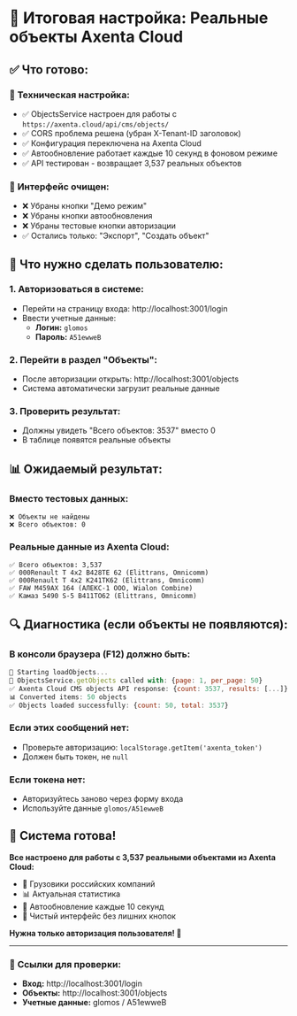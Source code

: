 # 🎯 Итоговая настройка: Реальные объекты Axenta Cloud

## ✅ Что готово:

### 🔧 **Техническая настройка:**
- ✅ ObjectsService настроен для работы с `https://axenta.cloud/api/cms/objects/`
- ✅ CORS проблема решена (убран X-Tenant-ID заголовок)
- ✅ Конфигурация переключена на Axenta Cloud
- ✅ Автообновление работает каждые 10 секунд в фоновом режиме
- ✅ API тестирован - возвращает 3,537 реальных объектов

### 🎨 **Интерфейс очищен:**
- ❌ Убраны кнопки "Демо режим"
- ❌ Убраны кнопки автообновления
- ❌ Убраны тестовые кнопки авторизации
- ✅ Остались только: "Экспорт", "Создать объект"

## 🚀 Что нужно сделать пользователю:

### 1. **Авторизоваться в системе:**
- Перейти на страницу входа: http://localhost:3001/login
- Ввести учетные данные:
  - **Логин:** `glomos`
  - **Пароль:** `A51ewweB`

### 2. **Перейти в раздел "Объекты":**
- После авторизации открыть: http://localhost:3001/objects
- Система автоматически загрузит реальные данные

### 3. **Проверить результат:**
- Должны увидеть "Всего объектов: 3537" вместо 0
- В таблице появятся реальные объекты

## 📊 Ожидаемый результат:

### Вместо тестовых данных:
```
❌ Объекты не найдены
❌ Всего объектов: 0
```

### Реальные данные из Axenta Cloud:
```
✅ Всего объектов: 3,537
✅ 000Renault T 4x2 В428ТЕ 62 (Elittrans, Omnicomm)
✅ 000Renault T 4x2 К241ТК62 (Elittrans, Omnicomm)
✅ FAW М459АХ 164 (АЛЕКС-1 ООО, Wialon Combine)
✅ Камаз 5490 S-5 В411ТО62 (Elittrans, Omnicomm)
```

## 🔍 Диагностика (если объекты не появляются):

### В консоли браузера (F12) должно быть:
```javascript
🔄 Starting loadObjects...
🚀 ObjectsService.getObjects called with: {page: 1, per_page: 50}
✅ Axenta Cloud CMS objects API response: {count: 3537, results: [...]}
📊 Converted items: 50 objects
✅ Objects loaded successfully: {count: 50, total: 3537}
```

### Если этих сообщений нет:
- Проверьте авторизацию: `localStorage.getItem('axenta_token')`
- Должен быть токен, не `null`

### Если токена нет:
- Авторизуйтесь заново через форму входа
- Используйте данные `glomos/A51ewweB`

## 🎉 Система готова!

**Все настроено для работы с 3,537 реальными объектами из Axenta Cloud:**
- 🚛 Грузовики российских компаний
- 📊 Актуальная статистика
- 🔄 Автообновление каждые 10 секунд
- 📱 Чистый интерфейс без лишних кнопок

**Нужна только авторизация пользователя! 🔑**

---

### 🔗 **Ссылки для проверки:**
- **Вход:** http://localhost:3001/login
- **Объекты:** http://localhost:3001/objects
- **Учетные данные:** glomos / A51ewweB
